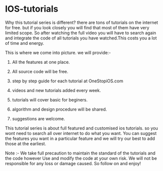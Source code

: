 IOS-tutorials
=============

Why this tutorial series is different?
there are tons of tutorials on the internet for free. but if you look closely you will find that most of them have very limited scope.
So after watching the full video you will have to search again and integrate the code of all tutorials you have watched.This costs you
a lot of time and energy.
       
This is where we come into picture. we will provide:-

1) All the features at one place.

2) All source code will be free.

3) step by step guide for each tutorial at OneStopiOS.com

4) videos and new tutorials added every week.

5) tutorials will cover basic for beginers.

6) algorithm and design procedure will be shared.

7) suggestions are welcome.

This tutorial series is about full featured and customised ios tutorials. so you wont need to search all over internet to 
do what you want. You can suggest the features you want in a particular feature and we will try our best to add those at the earliest.

Note :- We take full precaution to maintain the standard of the tutorials and the code however Use and modify the code at your own risk.
We will not be responsible for any loss or damage caused.
So follow on and enjoy!
